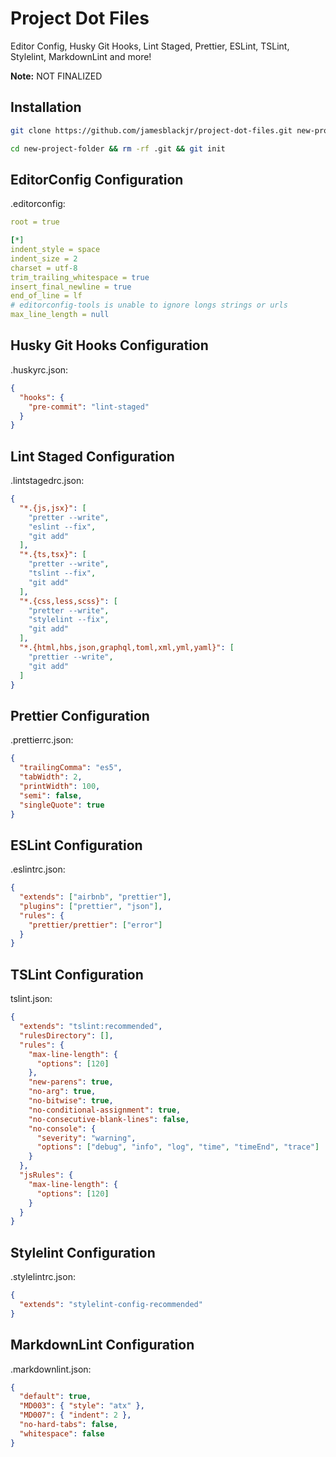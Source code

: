 # Project Dot Files

Editor Config, Husky Git Hooks, Lint Staged, Prettier, ESLint, TSLint,
Stylelint, MarkdownLint and more!

**Note:** NOT FINALIZED

## Installation

```bash
git clone https://github.com/jamesblackjr/project-dot-files.git new-project-folder

cd new-project-folder && rm -rf .git && git init
```

## EditorConfig Configuration

.editorconfig:

```yaml
root = true

[*]
indent_style = space
indent_size = 2
charset = utf-8
trim_trailing_whitespace = true
insert_final_newline = true
end_of_line = lf
# editorconfig-tools is unable to ignore longs strings or urls
max_line_length = null
```

## Husky Git Hooks Configuration

.huskyrc.json:

```json
{
  "hooks": {
    "pre-commit": "lint-staged"
  }
}
```

## Lint Staged Configuration

.lintstagedrc.json:

```json
{
  "*.{js,jsx}": [
    "pretter --write",
    "eslint --fix",
    "git add"
  ],
  "*.{ts,tsx}": [
    "pretter --write",
    "tslint --fix",
    "git add"
  ],
  "*.{css,less,scss}": [
    "pretter --write",
    "stylelint --fix",
    "git add"
  ],
  "*.{html,hbs,json,graphql,toml,xml,yml,yaml}": [
    "prettier --write",
    "git add"
  ]
}
```

## Prettier Configuration

.prettierrc.json:

```json
{
  "trailingComma": "es5",
  "tabWidth": 2,
  "printWidth": 100,
  "semi": false,
  "singleQuote": true
}
```

## ESLint Configuration

.eslintrc.json:

```json
{
  "extends": ["airbnb", "prettier"],
  "plugins": ["prettier", "json"],
  "rules": {
    "prettier/prettier": ["error"]
  }
}
```

## TSLint Configuration

tslint.json:

```json
{
  "extends": "tslint:recommended",
  "rulesDirectory": [],
  "rules": {
    "max-line-length": {
      "options": [120]
    },
    "new-parens": true,
    "no-arg": true,
    "no-bitwise": true,
    "no-conditional-assignment": true,
    "no-consecutive-blank-lines": false,
    "no-console": {
      "severity": "warning",
      "options": ["debug", "info", "log", "time", "timeEnd", "trace"]
    }
  },
  "jsRules": {
    "max-line-length": {
      "options": [120]
    }
  }
}
```

## Stylelint Configuration

.stylelintrc.json:

```json
{
  "extends": "stylelint-config-recommended"
}
```

## MarkdownLint Configuration

.markdownlint.json:

```json
{
  "default": true,
  "MD003": { "style": "atx" },
  "MD007": { "indent": 2 },
  "no-hard-tabs": false,
  "whitespace": false
}
```
